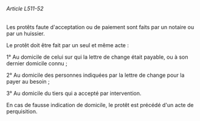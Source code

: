 ###### Article L511-52

Les protêts faute d'acceptation ou de paiement sont faits par un notaire ou par un huissier.

Le protêt doit être fait par un seul et même acte :

1° Au domicile de celui sur qui la lettre de change était payable, ou à son dernier domicile connu ;

2° Au domicile des personnes indiquées par la lettre de change pour la payer au besoin ;

3° Au domicile du tiers qui a accepté par intervention.

En cas de fausse indication de domicile, le protêt est précédé d'un acte de perquisition.

